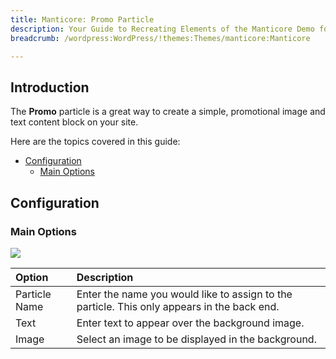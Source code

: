 ```yaml
---
title: Manticore: Promo Particle
description: Your Guide to Recreating Elements of the Manticore Demo for WordPress
breadcrumb: /wordpress:WordPress/!themes:Themes/manticore:Manticore

---
```


## Introduction

The **Promo** particle is a great way to create a simple, promotional image and text content block on your site.

Here are the topics covered in this guide:

* [Configuration](#configuration)
    - [Main Options](#main-options)

## Configuration

### Main Options 

![](assets/particle_promo2.png)

| Option        | Description                                                                                 |
| :-----        | :-----                                                                                      |
| Particle Name | Enter the name you would like to assign to the particle. This only appears in the back end. |
| Text          | Enter text to appear over the background image.                                             |
| Image         | Select an image to be displayed in the background.                                          |